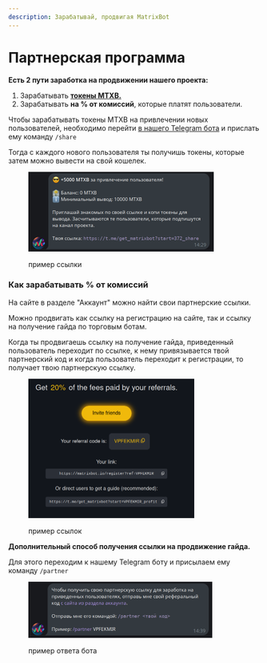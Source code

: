 ```yaml
---
description: Зарабатывай, продвигая MatrixBot
---
```


# Партнерская программа

**Есть 2 пути заработка на продвижении нашего проекта:**

1. Зарабатывать [**токены MTXB.**](../matrixbot.io-token-mtxb/)
2. Зарабатывать **на % от комиссий**, которые платят пользователи.

Чтобы зарабатывать токены MTXB на привлечении новых пользователей, необходимо перейти [в нашего Telegram бота](https://t.me/get\_matrixbot?start=help\_org\_ru) и прислать ему команду `/share`

Тогда с каждого нового пользователя ты получишь токены, которые затем можно вывести на свой кошелек.

<figure><img src="../.gitbook/assets/Screenshot_2024-07-11_14-35-40.png" alt="" width="371"><figcaption><p>пример ссылки</p></figcaption></figure>

### Как зарабатывать % от комиссий

На сайте в разделе "Аккаунт" можно найти свои партнерские ссылки.

Можно продвигать как ссылку на регистрацию на сайте, так и ссылку на получение гайда по торговым ботам.

Когда ты продвигаешь ссылку на получение гайда, приведенный пользователь переходит по ссылке, к нему привязывается твой партнерский код и когда пользователь переходит к регистрации, то получает твою партнерскую ссылку.

<figure><img src="../.gitbook/assets/Screenshot_2024-07-11_11-49-23.png" alt="" width="332"><figcaption><p>пример ссылок</p></figcaption></figure>

**Дополнительный способ получения ссылки на продвижение гайда.**

Для этого переходим к нашему Telegram боту и присылаем ему команду `/partner`

<figure><img src="../.gitbook/assets/Screenshot_2024-07-11_14-39-21.png" alt="" width="368"><figcaption><p>пример ответа бота</p></figcaption></figure>

